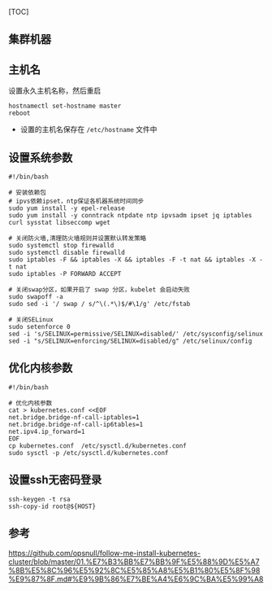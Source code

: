 [TOC]

## 集群机器


## 主机名
设置永久主机名称，然后重启
```
hostnamectl set-hostname master
reboot
```
+ 设置的主机名保存在 `/etc/hostname` 文件中

## 设置系统参数
```
#!/bin/bash

# 安装依赖包
# ipvs依赖ipset，ntp保证各机器系统时间同步
sudo yum install -y epel-release
sudo yum install -y conntrack ntpdate ntp ipvsadm ipset jq iptables curl sysstat libseccomp wget

# 关闭防火墙,清理防火墙规则并设置默认转发策略
sudo systemctl stop firewalld
sudo systemctl disable firewalld
sudo iptables -F && iptables -X && iptables -F -t nat && iptables -X -t nat
sudo iptables -P FORWARD ACCEPT

# 关闭swap分区，如果开启了 swap 分区，kubelet 会启动失败
sudo swapoff -a
sudo sed -i '/ swap / s/^\(.*\)$/#\1/g' /etc/fstab 

# 关闭SELinux
sudo setenforce 0
sed -i 's/SELINUX=permissive/SELINUX=disabled/' /etc/sysconfig/selinux
sed -i "s/SELINUX=enforcing/SELINUX=disabled/g" /etc/selinux/config
```

## 优化内核参数
```
#!/bin/bash

# 优化内核参数
cat > kubernetes.conf <<EOF
net.bridge.bridge-nf-call-iptables=1
net.bridge.bridge-nf-call-ip6tables=1
net.ipv4.ip_forward=1
EOF
cp kubernetes.conf  /etc/sysctl.d/kubernetes.conf
sudo sysctl -p /etc/sysctl.d/kubernetes.conf
```

## 设置ssh无密码登录
```
ssh-keygen -t rsa
ssh-copy-id root@${HOST}
```

## 参考

https://github.com/opsnull/follow-me-install-kubernetes-cluster/blob/master/01.%E7%B3%BB%E7%BB%9F%E5%88%9D%E5%A7%8B%E5%8C%96%E5%92%8C%E5%85%A8%E5%B1%80%E5%8F%98%E9%87%8F.md#%E9%9B%86%E7%BE%A4%E6%9C%BA%E5%99%A8


